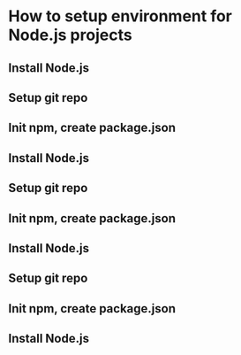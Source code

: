 # How to setup environment for Node.js projects

## Install Node.js

## Setup git repo

## Init npm, create package.json

## Install Node.js

## Setup git repo

## Init npm, create package.json

## Install Node.js

## Setup git repo

## Init npm, create package.json

## Install Node.js

